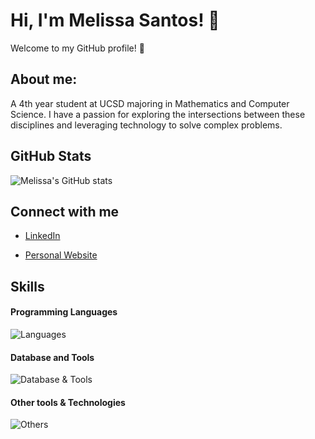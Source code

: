 # Hi, I'm Melissa Santos! 👋

Welcome to my GitHub profile! 🌟
## About me:
A 4th year student at UCSD majoring in Mathematics and Computer Science. I have a passion for exploring the intersections between these disciplines and leveraging technology to solve complex problems.

## GitHub Stats
![Melissa's GitHub stats](https://github-readme-stats.vercel.app/api?username=melissaesantos&show_icons=true&theme=cobalt)

## Connect with me
- [LinkedIn](https://www.linkedin.com/in/melissaesantos)

- [Personal Website](https://melissa-santos.siter.io/)

## Skills

#### Programming Languages
![Languages](https://skillicons.dev/icons?i=java,cpp,py,)

#### Database and Tools
![Database & Tools](https://skillicons.dev/icons?i=mysql,mongodb)

#### Other tools & Technologies
![Others](https://skillicons.dev/icons?i=git,github,markdown,vim,vscode,atom,figma)



